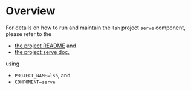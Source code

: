 # Overview

For details on how to run and maintain the `lsh` project `serve` component, please refer
to the
- [the project README](../README.md) and
- [the project serve doc.](../../docs/03_serve.md)

using

- `PROJECT_NAME=lsh`, and
- `COMPONENT=serve`
